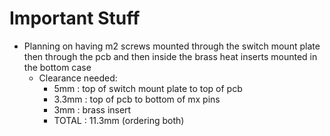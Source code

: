 # Important Stuff
- Planning on having m2 screws mounted through the switch mount plate then through the pcb and then inside the brass heat inserts mounted in the bottom case
	- Clearance needed:
		- 5mm : top of switch mount plate to top of pcb
		- 3.3mm : top of pcb to bottom of mx pins
		- 3mm : brass insert
		- TOTAL : 11.3mm (ordering both)
